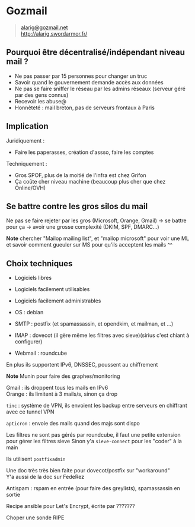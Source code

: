 Gozmail
=======

>alarig@gozmail.net  
>http://alarig.swordarmor.fr/

## Pourquoi être décentralisé/indépendant niveau mail ?

- Ne pas passer par 15 personnes pour changer un truc
- Savoir quand le gouvernement demande accès aux données
- Ne pas se faire sniffer le réseau par les admins réseaux (serveur géré par des gens connus)
- Recevoir les abuse@
- Honnêteté : mail breton, pas de serveurs frontaux à Paris

## Implication

Juridiquement :
  - Faire les paperasses, création d'assso, faire les comptes

Techniquement :

  - Gros SPOF, plus de la moitié de l'infra est chez Grifon
  - Ça coûte cher niveau machine (beaucoup plus cher que chez Online/OVH)

## Se battre contre les gros silos du mail

Ne pas se faire rejeter par les gros (Microsoft, Orange, Gmail) -> se battre pour ça -> avoir une grosse complexité (DKIM, SPF, DMARC...)

**Note** chercher "Mailop mailing list", et "mailop microsoft" pour voir une ML et savoir comment gueuler sur MS pour qu'ils acceptent les mails ^^

## Choix techniques

  - Logiciels libres
  - Logiciels facilement utilisables
  - Logiciels facilement administrables

- OS : debian
- SMTP : postfix (et spamassassin, et opendkim, et mailman, et ...)
- IMAP : dovecot (il gère même les filtres avec sieve)(sirius c'est chiant à configurer)
- Webmail : roundcube

En plus ils supportent IPv6, DNSSEC, poussent au chiffrement

**Note** Munin pour faire des graphes/monitoring


Gmail : ils droppent tous les mails en IPv6  
Orange : ils limitent à 3 mails/s, sinon ça drop

`tinc` : système de VPN, ils envoient les backup entre serveurs en chiffrant avec ce tunnel VPN

`apticron` : envoie des mails quand des majs sont dispo

Les filtres ne sont pas gérés par roundcube, il faut une petite extension pour gérer les filtres sieve
Sinon y'a `sieve-connect` pour les "coder" à la main

Ils utilisent `postfixadmin`

Une doc très très bien faite pour dovecot/postfix sur "workaround"  
Y'a aussi de la doc sur FedeRez

Antispam : rspam en entrée (pour faire des greylists), spamassassin en sortie


Recipe ansible pour Let's Encrypt, écrite par ???????

Choper une sonde RIPE


